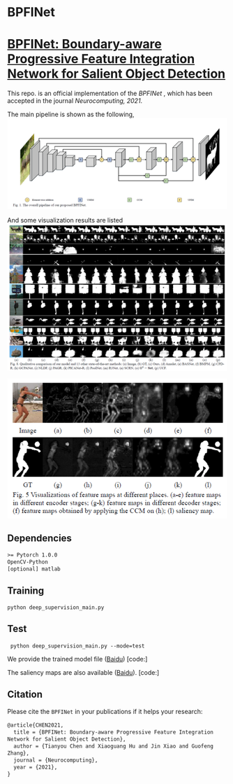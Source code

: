 # BPFINet
# [BPFINet: Boundary-aware Progressive Feature Integration Network for Salient Object Detection](https://doi.org/10.1016/j.neucom.2021.04.078)

This repo. is an official implementation of the *BPFINet* , which has been accepted in the journal *Neurocomputing, 2021*. 

The main pipeline is shown as the following, 
![BPFINet](figures/network.png)

And some visualization results are listed 
![results](figures/results.png)

![modules](figures/modules.png)

## Dependencies 
```
>= Pytorch 1.0.0
OpenCV-Python
[optional] matlab
```

## Training
```
python deep_supervision_main.py 
```

## Test
```
 python deep_supervision_main.py --mode=test 
```
We provide the trained model file ([Baidu](https://drive.google.com/file/d/1bXERDgTKfzkZfXKs8z5vj1QNM3zL-QTL/view?usp=sharing)) [code:]

The saliency maps are also available ([Baidu](https://drive.google.com/file/d/1sIqEKDCi_rSY4t1THPlBSyAd05F2ve_Q/view?usp=sharing)). [code:]

## Citation
Please cite the `BPFINet` in your publications if it helps your research:
```
@article{CHEN2021,
  title = {BPFINet: Boundary-aware Progressive Feature Integration Network for Salient Object Detection},
  author = {Tianyou Chen and Xiaoguang Hu and Jin Xiao and Guofeng Zhang},
  journal = {Neurocomputing},
  year = {2021},
}
```

